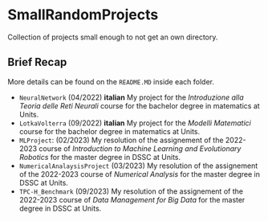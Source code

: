 # SmallRandomProjects

Collection of projects small enough to not get an own directory.  

## Brief Recap

More details can be found on the `README.MD` inside each folder.  

- `NeuralNetwork` (04/2022) **italian** My project for the _Introduzione alla Teoria delle Reti Neurali_ course for the bachelor degree in matematics at Units.
- `LotkaVolterra` (09/2022) **italian** My project for the _Modelli Matematici_ course for the bachelor degree in matematics at Units.
- `MLProject`: (02/2023) My resolution of the assignement of the 2022-2023 course of _Introduction to Machine Learning and Evolutionary Robotics_ for the master degree in DSSC at Units.
- `NumericalAnalaysisProject` (03/2023) My resolution of the assignement of the 2022-2023 course of _Numerical Analysis_ for the master degree in DSSC at Units.
- `TPC-H_Benchmark` (09/2023) My resolution of the assignement of the 2022-2023 course of _Data Management for Big Data_ for the master degree in DSSC at Units.
